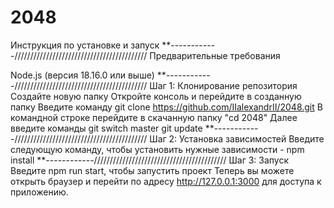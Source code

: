 # 2048
Инструкция по установке и запуск
**------------//////////////////////////////////////////
Предварительные требования

Node.js (версия 18.16.0 или выше)
**------------//////////////////////////////////////////
Шаг 1: Клонирование репозитория
Создайте новую папку
Откройте консоль и перейдите в созданную папку
Введите команду git clone https://github.com/IIalexandrII/2048.git
В командной строке перейдите в скачанную папку "cd 2048"
Далее введите команды
    git switch master
    git update
**------------//////////////////////////////////////////
Шаг 2: Установка зависимостей
Введите следующую команду, чтобы установить нужные зависимости - npm install
**------------//////////////////////////////////////////
Шаг 3: Запуск
Введите npm run start, чтобы запустить проект
Теперь вы можете открыть браузер и перейти по адресу http://127.0.0.1:3000 для доступа к приложению.